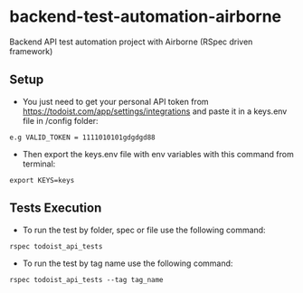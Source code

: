 # backend-test-automation-airborne
Backend API test automation project with Airborne (RSpec driven framework)



## Setup
* You just need to get your personal API token from https://todoist.com/app/settings/integrations 
 and paste it in a keys.env file in /config folder:
 
 ```
 e.g VALID_TOKEN = 1111010101gdgdgd88
 ```
 
 * Then export the keys.env file with env variables with this command from terminal:
```
export KEYS=keys
```


## Tests Execution
* To run the test by folder, spec or file use the following command:
```
rspec todoist_api_tests
```

* To run the test by tag name use the following command:
```
rspec todoist_api_tests --tag tag_name
```